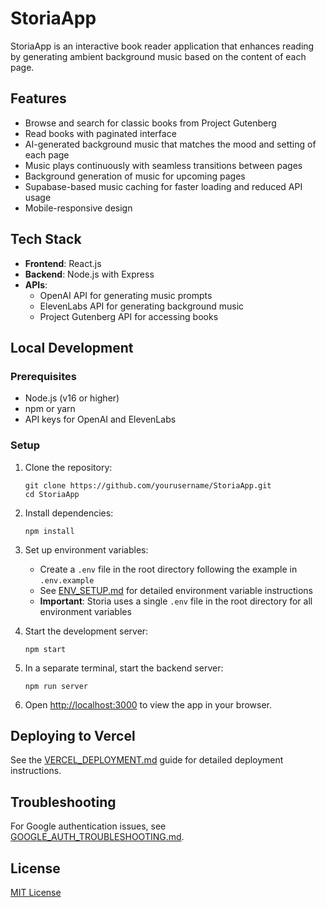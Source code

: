 # StoriaApp

StoriaApp is an interactive book reader application that enhances reading by generating ambient background music based on the content of each page. 

## Features

- Browse and search for classic books from Project Gutenberg
- Read books with paginated interface
- AI-generated background music that matches the mood and setting of each page
- Music plays continuously with seamless transitions between pages
- Background generation of music for upcoming pages
- Supabase-based music caching for faster loading and reduced API usage
- Mobile-responsive design

## Tech Stack

- **Frontend**: React.js
- **Backend**: Node.js with Express
- **APIs**:
  - OpenAI API for generating music prompts
  - ElevenLabs API for generating background music
  - Project Gutenberg API for accessing books

## Local Development

### Prerequisites

- Node.js (v16 or higher)
- npm or yarn
- API keys for OpenAI and ElevenLabs

### Setup

1. Clone the repository:
   ```
   git clone https://github.com/yourusername/StoriaApp.git
   cd StoriaApp
   ```

2. Install dependencies:
   ```
   npm install
   ```

3. Set up environment variables:
   - Create a `.env` file in the root directory following the example in `.env.example`
   - See [ENV_SETUP.md](ENV_SETUP.md) for detailed environment variable instructions
   - **Important**: Storia uses a single `.env` file in the root directory for all environment variables

4. Start the development server:
   ```
   npm start
   ```

5. In a separate terminal, start the backend server:
   ```
   npm run server
   ```

6. Open [http://localhost:3000](http://localhost:3000) to view the app in your browser.

## Deploying to Vercel

See the [VERCEL_DEPLOYMENT.md](VERCEL_DEPLOYMENT.md) guide for detailed deployment instructions.

## Troubleshooting

For Google authentication issues, see [GOOGLE_AUTH_TROUBLESHOOTING.md](GOOGLE_AUTH_TROUBLESHOOTING.md).

## License

[MIT License](LICENSE) 

